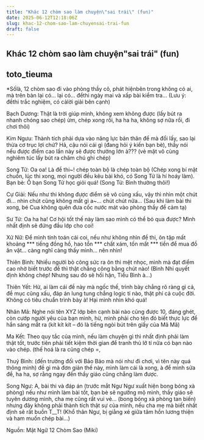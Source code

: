 ```yaml
---
title: "Khác 12 chòm sao làm chuyện\"sai trái\" (fun)"
date: 2025-06-12T12:18:06Z
slug: khac-12-chom-sao-lam-chuyensai-trai-fun
draft: false
---
```


## Khác 12 chòm sao làm chuyện"sai trái" (fun)

## toto_tieuma

*Sốlà, 12 chòm sao đi vào phòng thầy cô, phát hiệnbên trong không có ai, mà trên bàn lại có… lại có… đềthi ngày mai và xấp bài kiểm tra… (Lưu ý: đềthi trắc nghiệm, có cảlời giải bên cạnh)
 
Bạch Dương: Thật là trời giúp mình, không xem không được (lấy bút ra nhanh chóng sao chép) ừm, chép xong rồi, ha ha ha, không sợ nữa rồi, đi chơi thôi)
 
Kim Ngưu: Thành tích phải dựa vào năng lực bản thân để mà đổi lấy, sao lại thừa cơ trục lợi chứ? Hả, cậu nói cái gì (đang hỏi ý kiến bạn bè), thầy nói nếu được điểm cao lần này sẽ được thưởng lớn à??? (vẻ mặt vô cùng nghiêm túc lấy bút ra chăm chú ghi chép)
 
Song Tử: Oa oa! Là đề thi~! chép toàn bộ là chép toàn bộ (Chép xong bí mật chuồn, lúc thi xong, mọi người đều kêu bài khó, có Song Tử là hí hoáy làm). Bạn bè: Ồ bạn Song Tử học giỏi quá! (Song Tử: Bình thường thôi!)
 
Cự Giải: Nếu như thi không được điểm sẽ vô cùng xấu, vậy thì nhìn một chút đi… nhìn chút cũng không mất gì a~… chút chút nữa… (Sau khi làm bài thi xong, bé Cua không quên đưa cốc nước mát vào phòng thầy để cảm tạ)
 
Sư Tử: Oa ha ha! Cơ hội tốt thế này làm sao mình có thể bỏ qua được? Mình nhất định sẽ đứng đầu lớp cho coi!
 
Xử Nữ: Để mình tính toán cái coi, nếu như không nhìn đề thi, ôn tập mất khoảng *** tiếng đồng hồ, hao tổn *** chất xám, tốn mất *** tiền để mua đồ ăn vặt… càng nghĩ càng thấy mình… nên nhìn!
 
Thiên Bình: Nhiều người bỏ công sức ra ôn thi mệt nhọc, mình mà đạt điểm cao nhờ biết trước đề thì thật chẳng công bằng chút nào! (Bình Nhi quyết định không chép! Nhưng sau đó sẽ hối hận, Tiểu Bình à…)
 
Thiên Yết: Hừ, ai làm cái đề này mà ngốc thế, trình bày chẳng rõ ràng gì cả, đề mục cũng xấu, đáp án lung tung chẳng logic tí nào, thật phí cả cuộc đời. Không có tiêu chuẩn trình bày à! Hại mình nhìn khó quá!
 
Nhân Mã: Nghe nói tên XYZ lớp bên cạnh bài nào cũng được 10, đáng ghét, còn cướp người yêu của bạn mình, hừ, mình phải cho tên đó biết thực lực để hắn sáng mắt ra (kít kít kít – đó là tiếng ngòi bút trên giấy của Mã Mã)
 
Ma Kết: Theo quy tắc của mình, nếu làm chuyện gì thì nhất định phải làm thật tốt, trước tiên phải tiết kiệm thời gian để tranh thủ lỡ tí nữa có bạn nào vào chép. (thế hoá là ra cũng chép =,
 
Thuỷ Bình: (đến trường đối với Bảo Bảo mà nói như đi chơi, vì tên này quá thông minh) đề gì mà đơn giản thế này, mình làm cái là xong, à để mình sửa đề, ha ha, sợ rằng ngay đến thầy giáo cũng chẳng làm được.
 
Song Ngư: A, bài thi và đáp án (trước mắt Ngư Ngư xuất hiện bong bóng xà phòng) nếu như mình làm bài tốt, bạn bè sẽ ngưỡng mộ mình, thầy giáo sẽ tuyên dương mình, cha mẹ cũng rất vui vẻ… (bong bóng xà phòng tan biến) nhưng đây không phải thành tích thật sự của mình, nếu cha mẹ mà biết nhất định sẽ rất buồn T__T! (Khổ thân Ngư, bị giằng xé giữa tâm hồn lương thiện và ham muốn chép bài…)
 
Nguồn: Mật Ngữ 12 Chòm Sao (Miki)